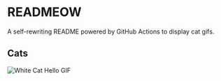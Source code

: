 # READMEOW

A self-rewriting README powered by GitHub Actions to display cat gifs.

## Cats

![White Cat Hello GIF](https://media2.giphy.com/media/v1.Y2lkPTlhY2QwMmRhcTlnM2poZjYzeWgwY3RxMThpNXY2NjBsZTIxN3c0cHlxcjVnenVobCZlcD12MV9naWZzX3NlYXJjaCZjdD1n/vFKqnCdLPNOKc/200.gif)
